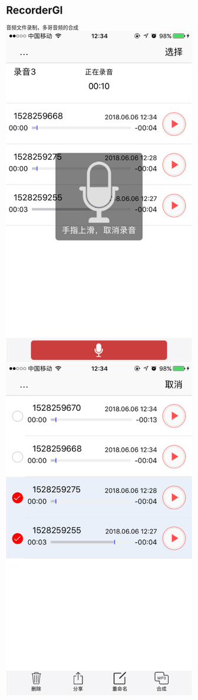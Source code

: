 # RecorderGl
音频文件录制，多哥音频的合成
![image](https://github.com/gleeeli/RecorderGl/blob/master/IMG_1286.PNG)
![image](https://github.com/gleeeli/RecorderGl/blob/master/IMG_1287.PNG)

